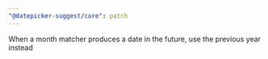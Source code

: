 ```yaml
---
"@datepicker-suggest/core": patch
---
```


When a month matcher produces a date in the future, use the previous year instead
